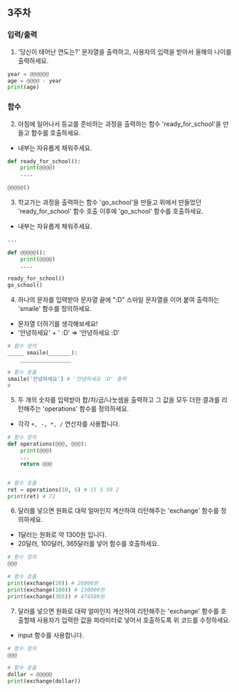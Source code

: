 ## 3주차

### 입력/출력

1. '당신이 태어난 연도는?' 문자열을 출력하고, 사용자의 입력을 받아서 올해의 나이를 출력하세요.

```python
year = @@@@@@
age = @@@@ - year
print(age)
```


### 함수
2. 아침에 일어나서 등교를 준비하는 과정을 출력하는 함수 'ready_for_school'을 만들고 함수를 호출하세요.
- 내부는 자유롭게 채워주세요.

```python
def ready_for_school():
    print(@@@@)
    ....
    
@@@@@()
```

3. 학교가는 과정을 출력하는 함수 'go_school'을 만들고 위에서 만들었던 'ready_for_school' 함수 호출 이후에 'go_school' 함수를 호출하세요.
- 내부는 자유롭게 채워주세요.


```python
...

def @@@@@():
    print(@@@@)
    ....

ready_for_school()
go_school()
```


4. 하나의 문자를 입력받아 문자열 끝에 ":D" 스마일 문자열을 이어 붙여 출력하는 'smaile' 함수를 정의하세요.
- 문자열 더하기를 생각해보세요!
- '안녕하세요' + ' :D' => '안녕하세요 :D'

```python
# 함수 정의
_____ smaile(_______):
    ________________

# 함수 호출
smaile('안녕하세요') # '안녕하세요 :D' 출력
# 
```

5. 두 개의 숫자를 입력받아 합/차/곱/나눗셈을 출력하고 그 값을 모두 더한 결과를 리턴해주는 'operations' 함수를 정의하세요.
- 각각 `+, -, *, /` 연산자를 사용합니다.

```python
# 함수 정의
def operations(@@@, @@@):
    print(@@@)
    ...
    return @@@


# 함수 호출
ret = operations(10, 5) # 15 5 50 2
print(ret) # 72
```


6. 달러를 넣으면 원화로 대략 얼마인지 계산하여 리턴해주는 'exchange' 함수를 정의하세요.
- 1달러는 원화로 약 1300원 입니다. 
- 20달러, 100달러, 365달러를 넣어 함수를 호출하세요.

```python
# 함수 정의
@@@

# 함수 호출
print(exchange(20)) # 26000원
print(exchange(100)) # 130000원
print(exchange(365)) # 474500원
```


7. 달러를 넣으면 원화로 대략 얼마인지 계산하여 리턴해주는 'exchange' 함수를 호출할때 사용자가 입력한 값을 파라미터로 넣어서 호출하도록 위 코드를 수정하세요.
- input 함수를 사용합니다.

```python
# 함수 정의
@@@

# 함수 호출
dollar = @@@@@
print(exchange(dollar))
```
